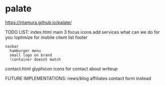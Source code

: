 # palate
https://ntamura.github.io/palate/


TODO LIST:
  index.html
    main
      3 focus icons
      add services
      what can we do for you
      !optimize for mobile
      client list
      footer

    navbar
      hamburger menu 
      small logo on brand
      !container doesnt match

  contact.html
    glyphicon icons for contact
    about writeup



FUTURE IMPLEMENTATIONS:
  news/blog
  affiliates
  contact form instead
